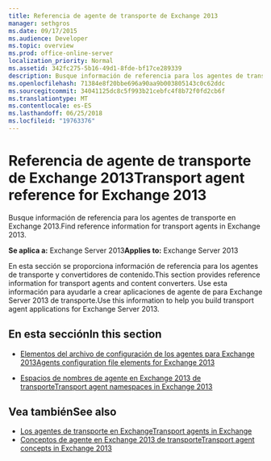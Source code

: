 ```yaml
---
title: Referencia de agente de transporte de Exchange 2013
manager: sethgros
ms.date: 09/17/2015
ms.audience: Developer
ms.topic: overview
ms.prod: office-online-server
localization_priority: Normal
ms.assetid: 342fc275-5b16-49d1-8fde-bf17ce289339
description: Busque información de referencia para los agentes de transporte en Exchange 2013.
ms.openlocfilehash: 71384e8f20bbe696a90aa9b003805143c0c62ddc
ms.sourcegitcommit: 34041125dc8c5f993b21cebfc4f8b72f0fd2cb6f
ms.translationtype: MT
ms.contentlocale: es-ES
ms.lasthandoff: 06/25/2018
ms.locfileid: "19763376"
---
```

# <a name="transport-agent-reference-for-exchange-2013"></a><span data-ttu-id="e0dd3-103">Referencia de agente de transporte de Exchange 2013</span><span class="sxs-lookup"><span data-stu-id="e0dd3-103">Transport agent reference for Exchange 2013</span></span>

<span data-ttu-id="e0dd3-104">Busque información de referencia para los agentes de transporte en Exchange 2013.</span><span class="sxs-lookup"><span data-stu-id="e0dd3-104">Find reference information for transport agents in Exchange 2013.</span></span>
  
<span data-ttu-id="e0dd3-105">**Se aplica a:** Exchange Server 2013</span><span class="sxs-lookup"><span data-stu-id="e0dd3-105">**Applies to:** Exchange Server 2013</span></span> 
  
<span data-ttu-id="e0dd3-106">En esta sección se proporciona información de referencia para los agentes de transporte y convertidores de contenido.</span><span class="sxs-lookup"><span data-stu-id="e0dd3-106">This section provides reference information for transport agents and content converters.</span></span> <span data-ttu-id="e0dd3-107">Use esta información para ayudarle a crear aplicaciones de agente de para Exchange Server 2013 de transporte.</span><span class="sxs-lookup"><span data-stu-id="e0dd3-107">Use this information to help you build transport agent applications for Exchange Server 2013.</span></span>
  
## <a name="in-this-section"></a><span data-ttu-id="e0dd3-108">En esta sección</span><span class="sxs-lookup"><span data-stu-id="e0dd3-108">In this section</span></span>

- [<span data-ttu-id="e0dd3-109">Elementos del archivo de configuración de los agentes para Exchange 2013</span><span class="sxs-lookup"><span data-stu-id="e0dd3-109">Agents configuration file elements for Exchange 2013</span></span>](agents-configuration-file-elements-for-exchange-2013.md)
    
- [<span data-ttu-id="e0dd3-110">Espacios de nombres de agente en Exchange 2013 de transporte</span><span class="sxs-lookup"><span data-stu-id="e0dd3-110">Transport agent namespaces in Exchange 2013</span></span>](transport-agent-namespaces-in-exchange-2013.md)
    
## <a name="see-also"></a><span data-ttu-id="e0dd3-111">Vea también</span><span class="sxs-lookup"><span data-stu-id="e0dd3-111">See also</span></span>

- [<span data-ttu-id="e0dd3-112">Los agentes de transporte en Exchange</span><span class="sxs-lookup"><span data-stu-id="e0dd3-112">Transport agents in Exchange</span></span>](transport-agents-in-exchange-2013.md)
- [<span data-ttu-id="e0dd3-113">Conceptos de agente en Exchange 2013 de transporte</span><span class="sxs-lookup"><span data-stu-id="e0dd3-113">Transport agent concepts in Exchange 2013</span></span>](transport-agent-concepts-in-exchange-2013.md)

